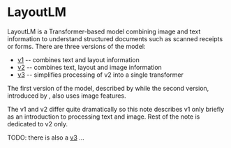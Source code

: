 # LayoutLM


LayoutLM is a Transformer-based model combining image and text information to
understand structured documents such as scanned receipts or forms. There are
three versions of the model:

- [v1](./layoutlm_v1.md) -- combines text and layout information
- [v2](./layoutlm_v2.md) -- combines text, layout and image information
- [v3](./layoutlm_v3.md) -- simplifies processing of v2 into a single
  transformer


The first
version of the model, described by  while the second version, introduced by , also uses image features.

The v1 and v2 differ quite dramatically so this note describes v1 only briefly
as an introduction to processing text and image. Rest of the note is dedicated to
v2 only.

TODO: there is also a [v3](https://arxiv.org/abs/2204.08387) ...

